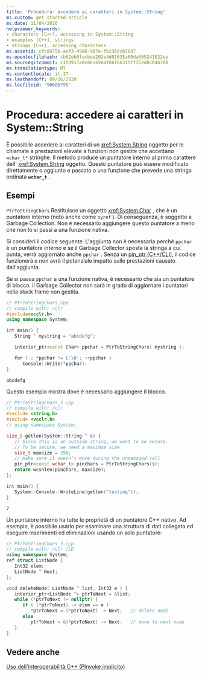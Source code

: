 ```yaml
---
title: 'Procedura: accedere ai caratteri in System::String'
ms.custom: get-started-article
ms.date: 11/04/2016
helpviewer_keywords:
- characters [C++], accessing in System::String
- examples [C++], strings
- strings [C++], accessing characters
ms.assetid: cfc89756-aef3-4988-907e-fb236dcb7087
ms.openlocfilehash: cb62eb0fecbee202e4d01635a60da565241822ee
ms.sourcegitcommit: c1fd917a8c06c6504f66f66315ff352d0c046700
ms.translationtype: MT
ms.contentlocale: it-IT
ms.lasthandoff: 09/16/2020
ms.locfileid: "90686795"
---
```

# <a name="how-to-access-characters-in-a-systemstring"></a>Procedura: accedere ai caratteri in System::String

È possibile accedere ai caratteri di un <xref:System.String> oggetto per le chiamate a prestazioni elevate a funzioni non gestite che accettano `wchar_t*` stringhe. Il metodo produce un puntatore interno al primo carattere dell' <xref:System.String> oggetto. Questo puntatore può essere modificato direttamente o aggiunto e passato a una funzione che prevede una stringa ordinata **`wchar_t`** .

## <a name="examples"></a>Esempi

`PtrToStringChars` Restituisce un oggetto <xref:System.Char> , che è un puntatore interno (noto anche come `byref` ). Di conseguenza, è soggetto a Garbage Collection. Non è necessario aggiungere questo puntatore a meno che non lo si passi a una funzione nativa.

Si consideri il codice seguente.  L'aggiunta non è necessaria perché `ppchar` è un puntatore interno e se il Garbage Collector sposta la stringa a cui punta, verrà aggiornato anche `ppchar` . Senza un [pin_ptr (C++/CLI)](../extensions/pin-ptr-cpp-cli.md), il codice funzionerà e non avrà il potenziale impatto sulle prestazioni causato dall'aggiunta.

Se si passa `ppchar` a una funzione nativa, è necessario che sia un puntatore di blocco. il Garbage Collector non sarà in grado di aggiornare i puntatori nella stack frame non gestita.

```cpp
// PtrToStringChars.cpp
// compile with: /clr
#include<vcclr.h>
using namespace System;

int main() {
   String ^ mystring = "abcdefg";

   interior_ptr<const Char> ppchar = PtrToStringChars( mystring );

   for ( ; *ppchar != L'\0'; ++ppchar )
      Console::Write(*ppchar);
}
```

```Output
abcdefg
```

Questo esempio mostra dove è necessario aggiungere il blocco.

```cpp
// PtrToStringChars_2.cpp
// compile with: /clr
#include <string.h>
#include <vcclr.h>
// using namespace System;

size_t getlen(System::String ^ s) {
   // Since this is an outside string, we want to be secure.
   // To be secure, we need a maximum size.
   size_t maxsize = 256;
   // make sure it doesn't move during the unmanaged call
   pin_ptr<const wchar_t> pinchars = PtrToStringChars(s);
   return wcsnlen(pinchars, maxsize);
};

int main() {
   System::Console::WriteLine(getlen("testing"));
}
```

```Output
7
```

Un puntatore interno ha tutte le proprietà di un puntatore C++ nativo. Ad esempio, è possibile usarlo per esaminare una struttura di dati collegata ed eseguire inserimenti ed eliminazioni usando un solo puntatore:

```cpp
// PtrToStringChars_3.cpp
// compile with: /clr /LD
using namespace System;
ref struct ListNode {
   Int32 elem;
   ListNode ^ Next;
};

void deleteNode( ListNode ^ list, Int32 e ) {
   interior_ptr<ListNode ^> ptrToNext = &list;
   while (*ptrToNext != nullptr) {
      if ( (*ptrToNext) -> elem == e )
         *ptrToNext = (*ptrToNext) -> Next;   // delete node
      else
         ptrToNext = &(*ptrToNext) -> Next;   // move to next node
   }
}
```

## <a name="see-also"></a>Vedere anche

[Uso dell'interoperabilità C++ (PInvoke implicito)](../dotnet/using-cpp-interop-implicit-pinvoke.md)
